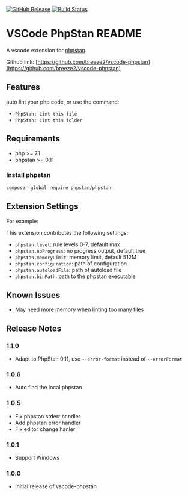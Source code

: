 [![GitHub Release](https://img.shields.io/github/release/breeze2/vscode-phpstan)](https://github.com/breeze2/vscode-phpstan/releases)
[![Build Status](https://travis-ci.org/breeze2/vscode-phpstan.svg?branch=master)](https://travis-ci.org/breeze2/vscode-phpstan)

# VSCode PhpStan README

A vscode extension for [phpstan](https://github.com/phpstan/phpstan).

Github link: [https://github.com/breeze2/vscode-phpstan](https://github.com/breeze2/vscode-phpstan)

## Features

auto lint your php code, or use the command:

* `PhpStan: Lint this file`
* `PhpStan: Lint this folder`

## Requirements

* php >= 7.1
* phpstan >= 0.11

### Install phpstan

```bash
composer global require phpstan/phpstan
```

## Extension Settings

For example:

This extension contributes the following settings:

* `phpstan.level`: rule levels 0-7, default max
* `phpstan.noProgress`: no progress output, default true
* `phpstan.memoryLimit`: memory limit, default 512M
* `phpstan.configuration`: path of configuration
* `phpstan.autoloadFile`: path of autoload file
* `phpstan.binPath`: path to the phpstan executable

## Known Issues

* May need more memory when linting too many files

## Release Notes

### 1.1.0
* Adapt to PhpStan 0.11, use `--error-format` instead of `--errorFormat`

### 1.0.6
* Auto find the local phpstan

### 1.0.5
* Fix phpstan stderr handler
* Add phpstan error handler
* Fix editor change hanler

### 1.0.1
* Support Windows

### 1.0.0
* Initial release of vscode-phpstan

